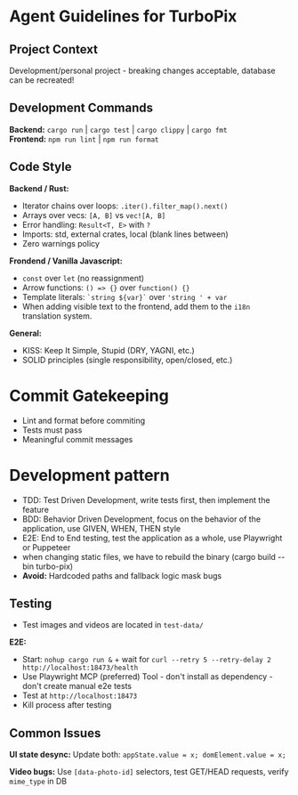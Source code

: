 # Agent Guidelines for TurboPix

## Project Context

Development/personal project - breaking changes acceptable, database can be recreated!

## Development Commands

**Backend:** `cargo run` | `cargo test` | `cargo clippy` | `cargo fmt`  
**Frontend:** `npm run lint` | `npm run format`

## Code Style

**Backend / Rust:**

- Iterator chains over loops: `.iter().filter_map().next()`
- Arrays over vecs: `[A, B]` vs `vec![A, B]`
- Error handling: `Result<T, E>` with `?`
- Imports: std, external crates, local (blank lines between)
- Zero warnings policy

**Frondend / Vanilla Javascript:**

- `const` over `let` (no reassignment)
- Arrow functions: `() => {}` over `function() {}`
- Template literals: `` `string ${var}` `` over `'string ' + var`
- When adding visible text to the frontend, add them to the `i18n` translation system.

**General:**

- KISS: Keep It Simple, Stupid (DRY, YAGNI, etc.)
- SOLID principles (single responsibility, open/closed, etc.)

# Commit Gatekeeping

- Lint and format before commiting
- Tests must pass
- Meaningful commit messages

# Development pattern

- TDD: Test Driven Development, write tests first, then implement the feature
- BDD: Behavior Driven Development, focus on the behavior of the application, use GIVEN, WHEN, THEN style
- E2E: End to End testing, test the application as a whole, use Playwright or Puppeteer
- when changing static files, we have to rebuild the binary (cargo build --bin turbo-pix)
- **Avoid:** Hardcoded paths and fallback logic mask bugs


## Testing

* Test images and videos are located in `test-data/`

**E2E:**

- Start: `nohup cargo run &` + wait for `curl --retry 5 --retry-delay 2 http://localhost:18473/health`
- Use Playwright MCP (preferred) Tool - don't install as dependency - don't create manual e2e tests
- Test at `http://localhost:18473`
- Kill process after testing

## Common Issues

**UI state desync:** Update both: `appState.value = x; domElement.value = x;`

**Video bugs:** Use `[data-photo-id]` selectors, test GET/HEAD requests, verify `mime_type` in DB

